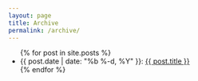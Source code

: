 ```yaml
---
layout: page
title: Archive
permalink: /archive/
---
```


<ul>
{% for post in site.posts %}
  <li>{{ post.date | date: "%b %-d, %Y" }}: <a href="{{ post.url | prepend: site.baseurl }}">{{ post.title }}</a></li>
{% endfor %}
</ul>